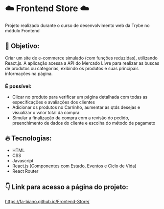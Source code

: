 # :cloud: Frontend Store :cloud:
Projeto realizado durante o curso de desenvolvimento web da Trybe no módulo Frontend

## :dizzy: Objetivo: 
Criar um site de e-commerce simulado (com funções reduzidas), utilizando React.js.
A aplicação acessa a API do Mercado Livre para realizar as buscas de produtos ou categorias, exibindo os produtos e suas principais informações na página.

### É possível:
* Clicar no produto para verificar um página detalhada com todas as especificações e avaliações dos clientes
* Adicionar os produtos no Carrinho, aumentar as qtds desejas e visualizar o valor total da compra
* Simular a finalização da compra com a revisão do pedido, preenchimento de dados do cliente e escolha do método de pagameto

## :fire: Tecnologias: 
* HTML
* CSS
* Javascript
* React.js (Componentes com Estado, Eventos e Ciclo de Vida)
* React Router

## :point_down: Link para acesso a página do projeto:
https://fa-biano.github.io/Frontend-Store/
